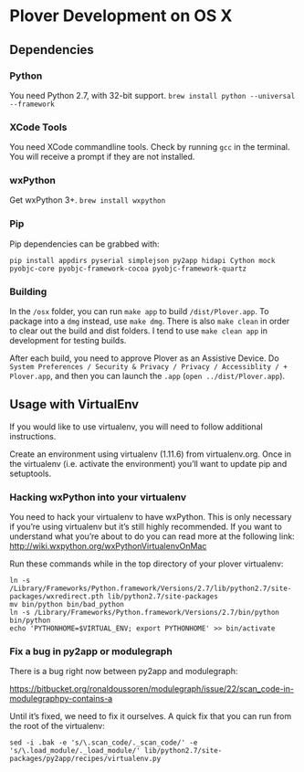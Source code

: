 # Plover Development on OS X

## Dependencies

### Python

You need Python 2.7, with 32-bit support. `brew install python --universal --framework`

### XCode Tools

You need XCode commandline tools. Check by running `gcc` in the terminal. You will receive a prompt if they are not installed.

### wxPython

Get wxPython 3+. `brew install wxpython`

### Pip

Pip dependencies can be grabbed with:

`pip install appdirs pyserial simplejson py2app hidapi Cython mock pyobjc-core pyobjc-framework-cocoa pyobjc-framework-quartz`

### Building

In the `/osx` folder, you can run `make app` to build `/dist/Plover.app`. To package into a `dmg` instead, use `make dmg`. There is also `make clean` in order to clear out the build and dist folders. I tend to use `make clean app` in development for testing builds.

After each build, you need to approve Plover as an Assistive Device. Do `System Preferences / Security & Privacy / Privacy / Accessiblity / + Plover.app`, and then you can launch the `.app` (`open ../dist/Plover.app`).

## Usage with VirtualEnv

If you would like to use virtualenv, you will need to follow additional instructions.

Create an environment using virtualenv (1.11.6) from virtualenv.org. Once in the virtualenv (i.e. activate the environment) you’ll want to update pip and setuptools.

### Hacking wxPython into your virtualenv

You need to hack your virtualenv to have wxPython. This is only necessary if you’re using virtualenv but it’s still highly recommended. If you want to understand what you’re about to do you can read more at the following link: http://wiki.wxpython.org/wxPythonVirtualenvOnMac

Run these commands while in the top directory of your plover virtualenv:

```
ln -s /Library/Frameworks/Python.framework/Versions/2.7/lib/python2.7/site-packages/wxredirect.pth lib/python2.7/site-packages
mv bin/python bin/bad_python
ln -s /Library/Frameworks/Python.framework/Versions/2.7/bin/python bin/python
echo 'PYTHONHOME=$VIRTUAL_ENV; export PYTHONHOME' >> bin/activate
```

### Fix a bug in py2app or modulegraph

There is a bug right now between py2app and modulegraph:

https://bitbucket.org/ronaldoussoren/modulegraph/issue/22/scan_code-in-modulegraphpy-contains-a

Until it’s fixed, we need to fix it ourselves. A quick fix that you can run from the root of the virtualenv:

`sed -i .bak -e 's/\.scan_code/._scan_code/' -e 's/\.load_module/._load_module/' lib/python2.7/site-packages/py2app/recipes/virtualenv.py`
